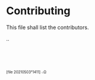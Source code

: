 # Contributing

This file shall list the contributors.

..

&nbsp;

&nbsp;

<sup><sub>[file 20210503°1411] ܀Ω</sub></sup>
